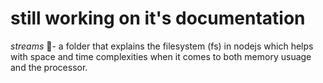 # still working on it's documentation
*streams* 🌊- a folder that explains the filesystem (fs) in nodejs which helps with space and time complexities when it comes to both memory usuage and the processor.